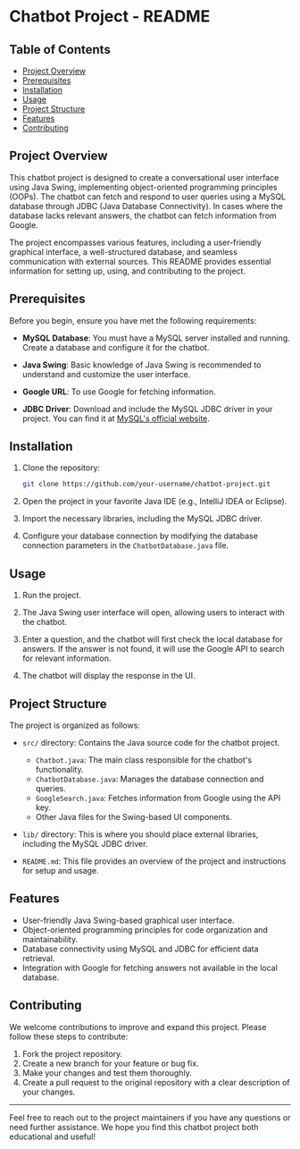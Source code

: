 # Chatbot Project - README

## Table of Contents

- [Project Overview](#project-overview)
- [Prerequisites](#prerequisites)
- [Installation](#installation)
- [Usage](#usage)
- [Project Structure](#project-structure)
- [Features](#features)
- [Contributing](#contributing)

## Project Overview

This chatbot project is designed to create a conversational user interface using Java Swing, implementing object-oriented programming principles (OOPs). The chatbot can fetch and respond to user queries using a MySQL database through JDBC (Java Database Connectivity). In cases where the database lacks relevant answers, the chatbot can fetch information from Google.

The project encompasses various features, including a user-friendly graphical interface, a well-structured database, and seamless communication with external sources. This README provides essential information for setting up, using, and contributing to the project.

## Prerequisites

Before you begin, ensure you have met the following requirements:

- **MySQL Database**: You must have a MySQL server installed and running. Create a database and configure it for the chatbot.

- **Java Swing**: Basic knowledge of Java Swing is recommended to understand and customize the user interface.

- **Google URL**: To use Google for fetching information.

- **JDBC Driver**: Download and include the MySQL JDBC driver in your project. You can find it at [MySQL's official website](https://dev.mysql.com/downloads/connector/j/).

## Installation

1. Clone the repository:
   ```bash
   git clone https://github.com/your-username/chatbot-project.git
   ```

2. Open the project in your favorite Java IDE (e.g., IntelliJ IDEA or Eclipse).

3. Import the necessary libraries, including the MySQL JDBC driver.

4. Configure your database connection by modifying the database connection parameters in the `ChatbotDatabase.java` file.


## Usage

1. Run the project.

2. The Java Swing user interface will open, allowing users to interact with the chatbot.

3. Enter a question, and the chatbot will first check the local database for answers. If the answer is not found, it will use the Google API to search for relevant information.

4. The chatbot will display the response in the UI.

## Project Structure

The project is organized as follows:

- `src/` directory: Contains the Java source code for the chatbot project.
  - `Chatbot.java`: The main class responsible for the chatbot's functionality.
  - `ChatbotDatabase.java`: Manages the database connection and queries.
  - `GoogleSearch.java`: Fetches information from Google using the API key.
  - Other Java files for the Swing-based UI components.

- `lib/` directory: This is where you should place external libraries, including the MySQL JDBC driver.

- `README.md`: This file provides an overview of the project and instructions for setup and usage.


## Features

- User-friendly Java Swing-based graphical user interface.
- Object-oriented programming principles for code organization and maintainability.
- Database connectivity using MySQL and JDBC for efficient data retrieval.
- Integration with Google for fetching answers not available in the local database.

## Contributing

We welcome contributions to improve and expand this project. Please follow these steps to contribute:

1. Fork the project repository.
2. Create a new branch for your feature or bug fix.
3. Make your changes and test them thoroughly.
4. Create a pull request to the original repository with a clear description of your changes.


---

Feel free to reach out to the project maintainers if you have any questions or need further assistance. We hope you find this chatbot project both educational and useful!

